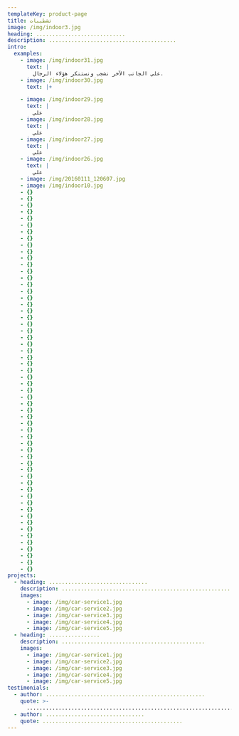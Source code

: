 ```yaml
---
templateKey: product-page
title: تشطيبات
image: /img/indoor3.jpg
heading: ............................
description: ........................................
intro:
  examples:
    - image: /img/indoor31.jpg
      text: |
        علي الجانب الآخر نشجب ونستنكر هؤلاء الرجال.
    - image: /img/indoor30.jpg
      text: |+

    - image: /img/indoor29.jpg
      text: |
        علي
    - image: /img/indoor28.jpg
      text: |
        علي
    - image: /img/indoor27.jpg
      text: |
        علي
    - image: /img/indoor26.jpg
      text: |
        علي
    - image: /img/20160111_120607.jpg
    - image: /img/indoor10.jpg
    - {}
    - {}
    - {}
    - {}
    - {}
    - {}
    - {}
    - {}
    - {}
    - {}
    - {}
    - {}
    - {}
    - {}
    - {}
    - {}
    - {}
    - {}
    - {}
    - {}
    - {}
    - {}
    - {}
    - {}
    - {}
    - {}
    - {}
    - {}
    - {}
    - {}
    - {}
    - {}
    - {}
    - {}
    - {}
    - {}
    - {}
    - {}
    - {}
    - {}
    - {}
    - {}
    - {}
    - {}
    - {}
    - {}
    - {}
    - {}
    - {}
    - {}
    - {}
    - {}
    - {}
    - {}
    - {}
    - {}
    - {}
    - {}
projects:
  - heading: ...............................
    description: .........................................................
    images:
      - image: /img/car-service1.jpg
      - image: /img/car-service2.jpg
      - image: /img/car-service3.jpg
      - image: /img/car-service4.jpg
      - image: /img/car-service5.jpg
  - heading: ................
    description: .............................................
    images:
      - image: /img/car-service1.jpg
      - image: /img/car-service2.jpg
      - image: /img/car-service3.jpg
      - image: /img/car-service4.jpg
      - image: /img/car-service5.jpg
testimonials:
  - author: ..................................................
    quote: >-
      .......................................................................................
  - author: ...............................
    quote: ............................................
---
```


